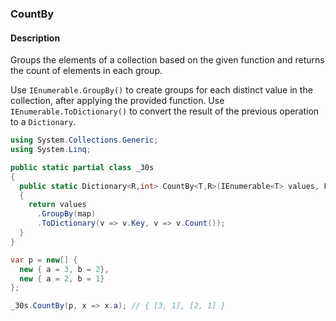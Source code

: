 ### CountBy

#### Description
Groups the elements of a collection based on the given function and returns the count of elements in each group.

Use `IEnumerable.GroupBy()` to create groups for each distinct value in the collection, after applying the provided function.
Use `IEnumerable.ToDictionary()` to convert the result of the previous operation to a `Dictionary`.

```csharp
using System.Collections.Generic;
using System.Linq;

public static partial class _30s 
{
  public static Dictionary<R,int> CountBy<T,R>(IEnumerable<T> values, Func<T,R> map)
  {
    return values
      .GroupBy(map)
      .ToDictionary(v => v.Key, v => v.Count());
  }
}
```

```csharp
var p = new[] {
  new { a = 3, b = 2},
  new { a = 2, b = 1}
};

_30s.CountBy(p, x => x.a); // { [3, 1], [2, 1] }
```
